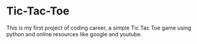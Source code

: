# Tic-Tac-Toe
This is my first project of coding career, a simple Tic Tac Toe game using python and online resources like google and youtube.
